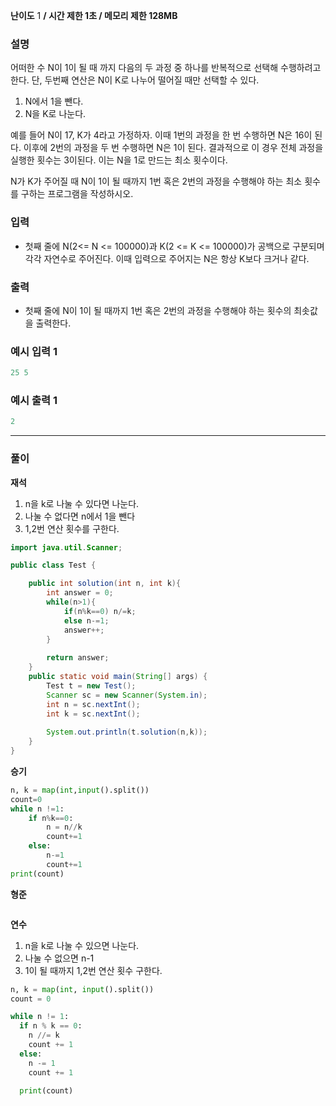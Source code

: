 **난이도** 1  **/  시간 제한 1초  /  메모리 제한 128MB** 

### **설명**

어떠한 수 N이 1이 될 때 까지 다음의 두 과정 중 하나를 반복적으로 선택해 수행하려고 한다. 단, 두번째 연산은 N이 K로 나누어 떨어질 때만 선택할 수 있다.

1. N에서 1을 뺀다.
2. N을 K로 나눈다.

예를 들어 N이 17, K가 4라고 가정하자. 이때 1번의 과정을 한 번 수행하면 N은 16이 된다. 이후에 2번의 과정을 두 번 수행하면 N은 1이 된다. 결과적으로 이 경우 전체 과정을 실행한 횟수는 3이된다. 이는 N을 1로 만드는 최소 횟수이다.

N가 K가 주어질 때 N이 1이 될 때까지 1번 혹은 2번의 과정을 수행해야 하는 최소 횟수를 구하는 프로그램을 작성하시오.

### **입력**

- 첫째 줄에 N(2<= N <= 100000)과 K(2 <= K <= 100000)가 공백으로 구분되며 각각 자연수로 주어진다. 이때 입력으로 주어지는 N은 항상 K보다 크거나 같다.

### **출력**

- 첫째 줄에 N이 1이 될 때까지 1번 혹은 2번의 과정을 수행해야 하는 횟수의 최솟값을 출력한다.

### **예시 입력 1**

```java
25 5
```

### **예시 출력 1**

```java
2
```

---

### **풀이**

**재석**
1. n을 k로 나눌 수 있다면 나눈다.
2. 나눌 수 없다면 n에서 1을 뺀다
3. 1,2번 연산 횟수를 구한다. 
```java
import java.util.Scanner;

public class Test {

    public int solution(int n, int k){
        int answer = 0;
        while(n>1){
            if(n%k==0) n/=k;
            else n-=1;
            answer++;
        }
        
        return answer;
    }
    public static void main(String[] args) {
        Test t = new Test();
        Scanner sc = new Scanner(System.in);
        int n = sc.nextInt();
        int k = sc.nextInt();
        
        System.out.println(t.solution(n,k));
    }
}

```

**승기**

```python
n, k = map(int,input().split())
count=0
while n !=1:
    if n%k==0:
        n = n//k
        count+=1
    else:
        n-=1
        count+=1
print(count)
```

**형준**

```java

```

**연수**
1. n을 k로 나눌 수 있으면 나눈다.
2. 나눌 수 없으면 n-1
3. 1이 될 때까지 1,2번 연산 횟수 구한다.

```python
n, k = map(int, input().split())
count = 0

while n != 1:
  if n % k == 0:
    n //= k
    count += 1
  else: 
    n -= 1
    count += 1

  print(count)
```
